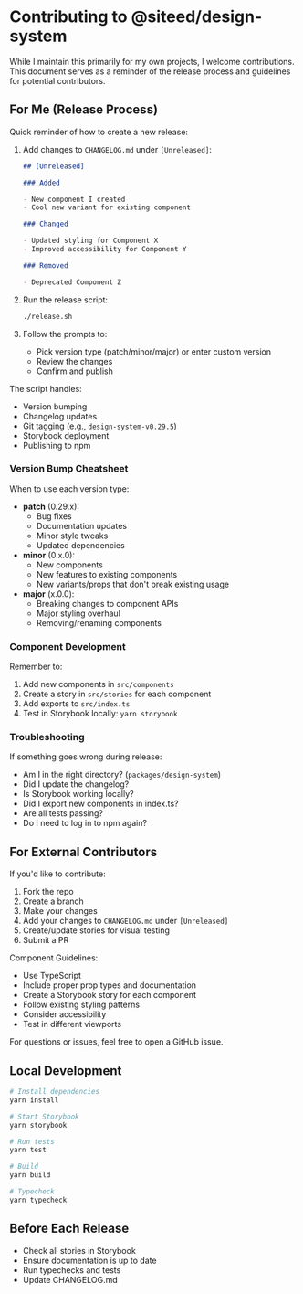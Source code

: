 # Contributing to @siteed/design-system

While I maintain this primarily for my own projects, I welcome contributions. This document serves as a reminder of the release process and guidelines for potential contributors.

## For Me (Release Process)

Quick reminder of how to create a new release:

1. Add changes to `CHANGELOG.md` under `[Unreleased]`:

   ```markdown
   ## [Unreleased]

   ### Added

   - New component I created
   - Cool new variant for existing component

   ### Changed

   - Updated styling for Component X
   - Improved accessibility for Component Y

   ### Removed

   - Deprecated Component Z
   ```

2. Run the release script:

   ```bash
   ./release.sh
   ```

3. Follow the prompts to:
   - Pick version type (patch/minor/major) or enter custom version
   - Review the changes
   - Confirm and publish

The script handles:

- Version bumping
- Changelog updates
- Git tagging (e.g., `design-system-v0.29.5`)
- Storybook deployment
- Publishing to npm

### Version Bump Cheatsheet

When to use each version type:

- **patch** (0.29.x):
  - Bug fixes
  - Documentation updates
  - Minor style tweaks
  - Updated dependencies
- **minor** (0.x.0):
  - New components
  - New features to existing components
  - New variants/props that don't break existing usage
- **major** (x.0.0):
  - Breaking changes to component APIs
  - Major styling overhaul
  - Removing/renaming components

### Component Development

Remember to:

1. Add new components in `src/components`
2. Create a story in `src/stories` for each component
3. Add exports to `src/index.ts`
4. Test in Storybook locally: `yarn storybook`

### Troubleshooting

If something goes wrong during release:

- Am I in the right directory? (`packages/design-system`)
- Did I update the changelog?
- Is Storybook working locally?
- Did I export new components in index.ts?
- Are all tests passing?
- Do I need to log in to npm again?

## For External Contributors

If you'd like to contribute:

1. Fork the repo
2. Create a branch
3. Make your changes
4. Add your changes to `CHANGELOG.md` under `[Unreleased]`
5. Create/update stories for visual testing
6. Submit a PR

Component Guidelines:

- Use TypeScript
- Include proper prop types and documentation
- Create a Storybook story for each component
- Follow existing styling patterns
- Consider accessibility
- Test in different viewports

For questions or issues, feel free to open a GitHub issue.

## Local Development

```bash
# Install dependencies
yarn install

# Start Storybook
yarn storybook

# Run tests
yarn test

# Build
yarn build

# Typecheck
yarn typecheck
```

## Before Each Release

- Check all stories in Storybook
- Ensure documentation is up to date
- Run typechecks and tests
- Update CHANGELOG.md
